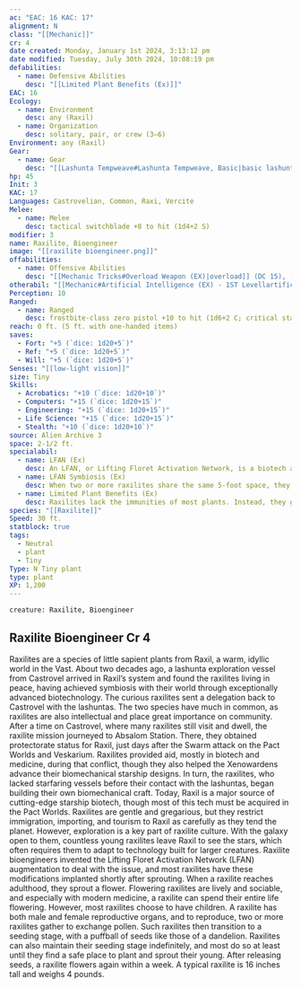 ```yaml
---
ac: "EAC: 16 KAC: 17"
alignment: N
class: "[[Mechanic]]"
cr: 4
date created: Monday, January 1st 2024, 3:13:12 pm
date modified: Tuesday, July 30th 2024, 10:08:19 pm
defabilities:
  - name: Defensive Abilities
    desc: "[[Limited Plant Benefits (Ex)]]"
EAC: 16
Ecology:
  - name: Environment
    desc: any (Raxil)
  - name: Organization
    desc: solitary, pair, or crew (3–6)
Environment: any (Raxil)
Gear:
  - name: Gear
    desc: "[[Lashunta Tempweave#Lashunta Tempweave, Basic|basic lashunta tempweave]], [[Zero Pistol#Zero Pistol, Frostbite-class|frostbite-class zero pistol]] with 2 [[Battery#Battery, Standard|Batteries]] (20 charges each), [[Switchblade#Switchblade, Tactical|tactical switchblade]]"
hp: 45
Init: 3
KAC: 17
Languages: Castrovelian, Common, Raxi, Vercite
Melee:
  - name: Melee
    desc: tactical switchblade +8 to hit (1d4+2 S)
modifier: 3
name: Raxilite, Bioengineer
image: "[[raxilite bioengineer.png]]"
offabilities:
  - name: Offensive Abilities
    desc: "[[Mechanic Tricks#Overload Weapon (EX)|overload]] (DC 15), [[Exocortex#Combat Tracking (EX) - 1ST Leveltarget tracking]]"
otherabil: "[[Mechanic#Artificial Intelligence (EX) - 1ST Levellartificial intelligence]] ([[Mechanic#Exocortexexocortex]]), [[Mechanic#Custom Rig (EX) - 1ST Level|custom rig]] (brain augmentation with [[Datajack#Datajack, Standard|standard datajack]]), LFAN, symbiosis, [[Mechanic Tricks#Mechanic Tricks|mechanic tricks]] ([[Mechanic Tricks#Distracting Hack (EX)|distracting hack]], [[Mechanic Tricks#Overcharge (EX)|overcharge]])"
Perception: 10
Ranged:
  - name: Ranged
    desc: frostbite-class zero pistol +10 to hit (1d6+2 C; critical staggered [DC 15])
reach: 0 ft. (5 ft. with one-handed items)
saves:
  - Fort: "+5 (`dice: 1d20+5`)"
  - Ref: "+5 (`dice: 1d20+5`)"
  - Will: "+5 (`dice: 1d20+5`)"
Senses: "[[low-light vision]]"
size: Tiny
Skills:
  - Acrobatics: "+10 (`dice: 1d20+10`)"
  - Computers: "+15 (`dice: 1d20+15`)"
  - Engineering: "+15 (`dice: 1d20+15`)"
  - Life Science: "+15 (`dice: 1d20+15`)"
  - Stealth: "+10 (`dice: 1d20+10`)"
source: Alien Archive 3
space: 2-1/2 ft.
specialabil:
  - name: LFAN (Ex)
    desc: An LFAN, or Lifting Floret Activation Network, is a biotech augmentation that looks like a cluster of artificial, prehensile “vines” attached to a raxilite’s brain system (the raxilite can add one other brain augmentation to the LFAN). The LFAN is as dexterous and strong as a human hand, and the vines can extend and retract, allowing a raxilite to use one-handed items as if they were a Medium creature with a reach of 5 feet.
  - name: LFAN Symbiosis (Ex)
    desc: When two or more raxilites share the same 5-foot space, they can use their LFANs together, allowing them to handle larger objects. Up to four raxilites can work together in this way, each acting as one hand.
  - name: Limited Plant Benefits (Ex)
    desc: Raxilites lack the immunities of most plants. Instead, they gain a +2 racial bonus to saving throws against mind-affecting effects, paralysis, poison, polymorph, sleep, and stunning effects, unless the effect specifies that it is effective against plants.
species: "[[Raxilite]]"
Speed: 30 ft.
statblock: true
tags:
  - Neutral
  - plant
  - Tiny
Type: N Tiny plant
type: plant
XP: 1,200
---
```


```statblock
creature: Raxilite, Bioengineer
```

## Raxilite Bioengineer Cr 4

Raxilites are a species of little sapient plants from Raxil, a warm, idyllic world in the Vast. About two decades ago, a lashunta exploration vessel from Castrovel arrived in Raxil’s system and found the raxilites living in peace, having achieved symbiosis with their world through exceptionally advanced biotechnology.
The curious raxilites sent a delegation back to Castrovel with the lashuntas. The two species have much in common, as raxilites are also intellectual and place great importance on community. After a time on Castrovel, where many raxilites still visit and dwell, the raxilite mission journeyed to Absalom Station. There, they obtained protectorate status for Raxil, just days after the Swarm attack on the Pact Worlds and Veskarium. Raxilites provided aid, mostly in biotech and medicine, during that conflict, though they also helped the Xenowardens advance their biomechanical starship designs. In turn, the raxilites, who lacked starfaring vessels before their contact with the lashuntas, began building their own biomechanical craft.
Today, Raxil is a major source of cutting-edge starship biotech, though most of this tech must be acquired in the Pact Worlds. Raxilites are gentle and gregarious, but they restrict immigration, importing, and tourism to Raxil as carefully as they tend the planet. However, exploration is a key part of raxilite culture. With the galaxy open to them, countless young raxilites leave Raxil to see the stars, which often requires them to adapt to technology built for larger creatures. Raxilite bioengineers invented the Lifting Floret Activation Network (LFAN) augmentation to deal with the issue, and most raxilites have these modifications implanted shortly after sprouting.
When a raxilite reaches adulthood, they sprout a flower. Flowering raxilites are lively and sociable, and especially with modern medicine, a raxilite can spend their entire life flowering. However, most raxilites choose to have children. A raxilite has both male and female reproductive organs, and to reproduce, two or more raxilites gather to exchange pollen. Such raxilites then transition to a seeding stage, with a puffball of seeds like those of a dandelion. Raxilites can also maintain their seeding stage indefinitely, and most do so at least until they find a safe place to plant and sprout their young. After releasing seeds, a raxilite flowers again within a week.
A typical raxilite is 16 inches tall and weighs 4 pounds.
